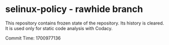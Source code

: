 # selinux-policy - rawhide branch

This repository contains frozen state of the repository.
Its history is cleared. It is used only for static code
analysis with Codacy.

Commit Time: 1700977136